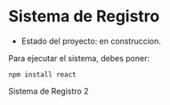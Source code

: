 <h1> Sistema de Registro </h1>

- Estado del proyecto: en construccion.

Para ejecutar el sistema, debes poner: 

```npm install react```

Sistema de Registro 2
